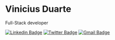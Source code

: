 # Vinicius Duarte 

Full-Stack developer

[![Linkedin Badge](https://img.shields.io/badge/-Vinicius%20Duarte-5e8a91?style=flat-square&logo=Linkedin&logoColor=white&link=https://www.linkedin.com/in/viniduartedev/)](https://www.linkedin.com/in/viniduartedev/) 
[![Twitter Badge](https://img.shields.io/badge/-@viniduartedev-5e8a91?style=flat-square&labelColor=5e8a91&logo=twitter&logoColor=white&link=https://twitter.com/viniduartedev)](https://twitter.com/viniduartedev) 
[![Gmail Badge](https://img.shields.io/badge/-viniciusmirandaduarte@gmail.com-5e8a91?style=flat-square&logo=Gmail&logoColor=white&link=mailto:viniciusmirandaduarte@gmail.com)](mailto:viniciusmirandaduarte@gmail.com)



